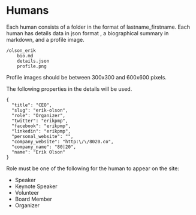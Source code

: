 # Humans 

Each human consists of a folder in the format of lastname_firstname. Each human has details data in json format , a biographical summary in markdown, and a profile image.

```
/olson_erik
    bio.md
    details.json
    profile.png
```

Profile images should be between 300x300 and 600x600 pixels.

The following properties in the details will be used.

```
{
  "title": "CEO",
  "slug": "erik-olson",
  "role": "Organizer",
  "twitter": "erikpmp",
  "facebook": "erikpmp",
  "linkedin": "erikpmp",
  "personal_website": "",
  "company_website": "http:\/\/8020.co",
  "company_name": "80|20",
  "name": "Erik Olson"
}
```

Role must be one of the following for the human to appear on the site:

- Speaker
- Keynote Speaker
- Volunteer
- Board Member
- Organizer